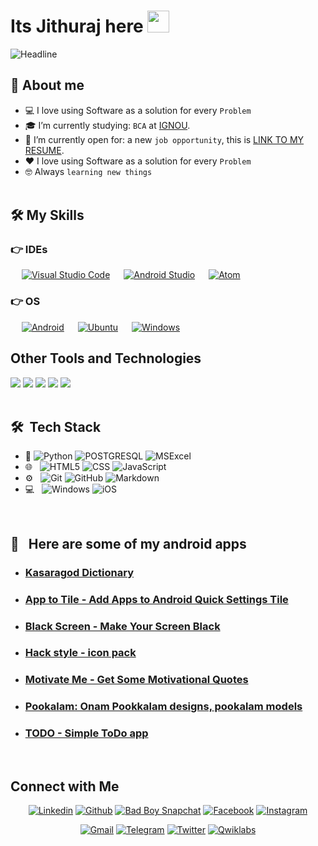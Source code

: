 # Its Jithuraj here <img src="https://media.giphy.com/media/hvRJCLFzcasrR4ia7z/giphy.gif" width="35"/>

  <img src="https://readme-typing-svg.herokuapp.com?color=%536FDA99&size=32&center=true&vCenter=true&width=600&height=50&lines=Android+Developer;Mechanical+Engineer;Sales+Executive;2D,3d+Designer" alt="Headline" />

## :raising_hand: About me

- :computer: I love using Software as a solution for every `Problem`
- :mortar_board: I’m currently studying: `BCA` at [IGNOU](http://www.ignou.ac.in/).
- :dart: I’m currently open for: a new `job opportunity`, this is [LINK TO MY RESUME](https://drive.google.com/file/d/1gdiny_4f5TVbSdfyAQxokLMMrBTi054P/view?usp=sharing).
- :heart: I love using Software as a solution for every `Problem`
- :nerd_face: Always `learning new things`
  </br></br>

## 🛠️ My Skills

### 👉 IDEs

<p align="left">
  &emsp;
    <a href="#"><img alt="Visual Studio Code" src="https://img.shields.io/badge/Visual%20Studio%20Code-0078d7.svg?style=plastic&logo=visual-studio-code&logoColor=white"></a>
  &emsp;
    <a href="#"><img alt="Android Studio" src="https://img.shields.io/badge/Android%20Studio-32CD32.svg?style=plastic&logo=android-studio&logoColor=white" /></a>
  &emsp;
    <a href="#"><img alt="Atom" src="https://img.shields.io/badge/atom-%2366595C.svg?&style=plastic&logo=atom&logoColor=white" /></a>
</p>

### 👉 OS

<p align="left">
  &emsp;
    <a href="#"><img alt="Android" src="https://img.shields.io/badge/Android-0078d7.svg?style=plastic&logo=android&logoColor=white"></a>
   &emsp;
    <a href="#"><img alt="Ubuntu" src="https://img.shields.io/badge/Ubuntu-dd4814.svg?style=plastic&logo=ubuntu&logoColor=white"></a>
   &emsp;
    <a href="#"><img alt="Windows" src="https://img.shields.io/badge/Windows-00a1f1.svg?style=plastic&logo=windows&logoColor=white"></a>
  </p>

## Other Tools and Technologies

<span>
  <img src="https://img.shields.io/badge/Git-F05032?style=for-the-badge&logo=git&logoColor=white">
  <img src="https://img.shields.io/badge/Xampp-F37623?style=for-the-badge&logo=xampp&logoColor=white">
  <img src="https://img.shields.io/badge/Shell_Script-121011?style=for-the-badge&logo=gnu-bash&logoColor=white">
  <img src="https://img.shields.io/badge/Markdown-000000?style=for-the-badge&logo=markdown&logoColor=white">
  <img src="https://img.shields.io/badge/json-5E5C5C?style=for-the-badge&logo=json&logoColor=white">
</span>

</br>
</br>

## 🛠 &nbsp;Tech Stack

- :space_invader:
  ![Python](https://img.shields.io/badge/Python-14354C?style=for-the-badge&logo=python&logoColor=white)
  ![POSTGRESQL](https://img.shields.io/badge/PostgreSQL-316192?style=for-the-badge&logo=postgresql&logoColor=white)
  ![MSExcel](https://img.shields.io/badge/Microsoft_Excel-217346?style=for-the-badge&logo=microsoft-excel&logoColor=white)
- 🌐 &nbsp;
  ![HTML5](https://img.shields.io/badge/HTML5-E34F26?style=for-the-badge&logo=html5&logoColor=white)
  ![CSS](https://img.shields.io/badge/CSS-239120?&style=for-the-badge&logo=css3&logoColor=white)
  ![JavaScript](https://img.shields.io/badge/JavaScript-323330?style=for-the-badge&logo=javascript&logoColor=F7DF1E)
- ⚙️ &nbsp;
  ![Git](https://img.shields.io/badge/Git-F05032?style=for-the-badge&logo=git&logoColor=white)
  ![GitHub](https://img.shields.io/badge/GitHub-100000?style=for-the-badge&logo=github&logoColor=white)
  ![Markdown](https://img.shields.io/badge/Markdown-000000?style=for-the-badge&logo=markdown&logoColor=white)
- 💻 &nbsp;
  ![Windows](https://img.shields.io/badge/Windows-0078D6?style=for-the-badge&logo=windows&logoColor=white)
  ![iOS](https://img.shields.io/badge/iOS-000000?style=for-the-badge&logo=ios&logoColor=white)

</br>

## :iphone: &nbsp; Here are some of my android apps

<ul>
  <li>
    <h3> 
      <a href="https://play.google.com/store/apps/details?id=in.binarybox.kasaragoddictionary"> Kasaragod Dictionary </a>
    </h3>
  </li>
  <li>
    <h3> 
      <a href="https://play.google.com/store/apps/details?id=in.binarybox.apptotile"> App to Tile - Add Apps to Android Quick Settings Tile </a>
    </h3>
  </li>
  <li>
    <h3> 
      <a href="https://play.google.com/store/apps/details?id=in.binarybox.blackscreen"> Black Screen - Make Your Screen Black </a>
    </h3>
  </li>
  <li>
    <h3> 
      <a href="https://play.google.com/store/apps/details?id=in.binarybox.iconpack.hacker"> Hack style - icon pack </a>
    </h3>
  </li>
  <li>
    <h3> 
      <a href="https://play.google.com/store/apps/details?id=in.binarybox.motivateme"> Motivate Me - Get Some Motivational Quotes </a>
    </h3>
  </li>
  <li>
    <h3> 
      <a href="https://play.google.com/store/apps/details?id=in.binarybox.pookalam"> Pookalam: Onam Pookkalam designs, pookalam models </a>
    </h3>
  </li>
  <li>
    <h3> 
      <a href="https://play.google.com/store/apps/details?id=in.binarybox.todo"> TODO - Simple ToDo app </a>
    </h3>
  </li>
</ul>
</br>

## Connect with Me

<p align="center">
  <a href="https://linkedin.com/in/jaydeepyadav"><img alt="Linkedin" title="Jaydeep Yadav Linkedin" src="https://img.shields.io/badge/LinkedIn-0077B5?style=for-the-badge&logo=linkedin&logoColor=white"></a>
  <a href="https://github.com/Jaydeep-Yadav"><img alt="Github" title="Jaydeep Yadav Github" src="https://img.shields.io/badge/GitHub-100000?style=for-the-badge&logo=github&logoColor=white"></a>
  <a href="https://www.snapchat.com/add/badboy5299"><img alt="Bad Boy Snapchat" title="Jaydeep Yadav SC" src="https://img.shields.io/badge/Snapchat-FFFC00?style=for-the-badge&logo=snapchat&logoColor=white"></a>
  <a href="https://facebook.com/killerboy.jy"><img alt="Facebook" title="Jaydeep Yadav FB" src="https://img.shields.io/badge/Facebook-1877F2?style=for-the-badge&logo=facebook&logoColor=white"></a>
  <a href="https://instagram.com/bad_boy_official2"><img alt="Instagram" title="Jaydeep Yadav Instagram" src="https://img.shields.io/badge/Instagram-E4405F?style=for-the-badge&logo=instagram&logoColor=white"></a>
 </p>
 <p align="center">
  <a href="mailto:yadavjay374@gmail.com"><img alt="Gmail" title="Jaydeep Yadav Gmail" src="https://img.shields.io/badge/Gmail-D14836?style=for-the-badge&logo=gmail&logoColor=white"></a>
  <a href="https://t.me/jaydeep91"><img alt="Telegram" title="Jaydeep Yadav Telegram" src="https://img.shields.io/badge/Telegram-2CA5E0?style=for-the-badge&logo=telegram&logoColor=white"></a> 
<a href="http://twitter.com/jaydeep__Yadav_"><img alt="Twitter" title="Jaydeep Yadav Twitter" src="https://img.shields.io/badge/Twitter-1DA1F2?style=for-the-badge&logo=twitter&logoColor=white"></a>
<a href="https://www.cloudskillsboost.google/public_profiles/7d84e454-3e99-4e55-95bf-5888926e1a5e"><img alt="Qwiklabs" title="Jaydeep Yadav Qwiklabs" src="https://img.shields.io/badge/Google_Cloud-4285F4?style=for-the-badge&logo=google-cloud&logoColor=white"></a>
</p>
